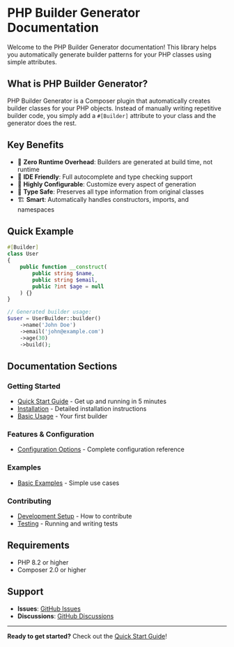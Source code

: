 # PHP Builder Generator Documentation

Welcome to the PHP Builder Generator documentation! This library helps you automatically generate builder patterns for your PHP classes using simple attributes.

## What is PHP Builder Generator?

PHP Builder Generator is a Composer plugin that automatically creates builder classes for your PHP objects. Instead of manually writing repetitive builder code, you simply add a `#[Builder]` attribute to your class and the generator does the rest.

## Key Benefits

- 🚀 **Zero Runtime Overhead**: Builders are generated at build time, not runtime
- 📝 **IDE Friendly**: Full autocomplete and type checking support
- 🔧 **Highly Configurable**: Customize every aspect of generation
- 🎯 **Type Safe**: Preserves all type information from original classes
- 🏗️ **Smart**: Automatically handles constructors, imports, and namespaces

## Quick Example

```php
#[Builder]
class User
{
    public function __construct(
        public string $name,
        public string $email,
        public ?int $age = null
    ) {}
}

// Generated builder usage:
$user = UserBuilder::builder()
    ->name('John Doe')
    ->email('john@example.com')
    ->age(30)
    ->build();
```

## Documentation Sections

### Getting Started
- [Quick Start Guide](getting-started/quick-start.md) - Get up and running in 5 minutes
- [Installation](getting-started/installation.md) - Detailed installation instructions
- [Basic Usage](getting-started/basic-usage.md) - Your first builder

### Features & Configuration
- [Configuration Options](features/configuration.md) - Complete configuration reference

### Examples
- [Basic Examples](examples/basic-examples.md) - Simple use cases

### Contributing
- [Development Setup](contributing/development.md) - How to contribute
- [Testing](contributing/testing.md) - Running and writing tests

## Requirements

- PHP 8.2 or higher
- Composer 2.0 or higher

## Support

- **Issues**: [GitHub Issues](https://github.com/maxbeckers/php-builder-generator/issues)
- **Discussions**: [GitHub Discussions](https://github.com/maxbeckers/php-builder-generator/discussions)

---

**Ready to get started?** Check out the [Quick Start Guide](getting-started/quick-start.md)!
